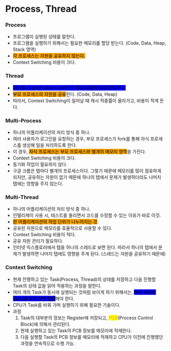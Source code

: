 # Process, Thread

### Process

* 프로그램이 실행된 상태를 말한다.
* 프로그램을 실행하기 위해서는 필요한 메모리를 할당 받는다. (Code, Data, Heap, Stack 영역)
* <mark style="background-color:orange;">각 프로세스는 자원을 공유하지 않는다.</mark>
* Context Switching 비용이 크다.



### Thread

* <mark style="background-color:blue;">하나의 프로세스 내에서 나뉘어진 하나 이상의 실행 단위이다.</mark>
* <mark style="background-color:orange;">부모 프로세스의 자원을 공유</mark>한다. (Code, Data, Heap)
* 따라서, Context Switching이 일어날 때 캐시 적중률이 올라가고, 비용이 적게 든다. 



### Multi-Process

* 하나의 어플리케이션의 처리 방식 중 하나.
* 여러 사용자가 로그인을 요청하는 경우, 부모 프로세스가 fork를 통해 자식 프로세스를 생성해 일을 처리하도록 한다. 
* 이 경우, <mark style="background-color:orange;">자식 프로세스는 부모 프로세스와 별개의 메모리 영역</mark>을 가진다.
* Context Switching 비용이 크다.
* 동기화 작업이 필요하지 않다.
* 구글 크롬은 탭마다 별개의 프로세스이다. 그렇기 때문에 메모리를 많이 점유하게 되지만, 공유하는 자원이 없기 때문에 하나의 탭에서 문제가 발생하더라도 나머지 탭에는 영향을 주지 않는다.



### Multi-Thread

* 하나의 어플리케이션의 처리 방식 중 하나.
* 인텔리제이 사용 시, 테스트를 돌리면서 코드를 수정할 수 있는 이유가 바로 이것.
* <mark style="background-color:orange;">한 어플리케이션의 작업 단위가 나누어지는 것</mark>.
* 공유된 자원으로 메모리를 효율적으로 사용할 수 있다.
* Context Switching 비용이 적다.
* 공유 자원 관리가 필요하다.
* 인터넷 익스플로러에서 탭을 하나의 스레드로 보면 된다. 따라서 하나의 탭에서 문제가 발생하면 나머지 탭에도 영향을 주게 된다. (스레드는 자원을 공유하기 때문에)



### Context Switching

* 현재 진행하고 있는 Task(Process, Thread)의 상태를 저장하고 다음 진행할 Task의 상태 값을 읽어 적용하는 과정을 말한다.
* 여러 개의 Task가 동시에 실행되는 것처럼 보이게 하기 위해서는, <mark style="background-color:blue;">빠른 속도로 Task를 바꿔 가면 실행</mark>해야 한다.
* CPU가 Task를 바꿔 가며 실행하기 위해 필요한 기술이다.
* 과정
  1. Task의 대부분의 정보는 Register에 저장되고, <mark style="color:orange;">PCB</mark>(Process Control Block)에 의해서 관리된다.
  2. 현재 실행하고 있는 Task의 PCB 정보를 메모리에 적재한다.
  3. 다음 실행할 Task의 PCB 정보를 메모리에 적재하고 CPU가 이전에 진행했던 과정을 연속적으로 수행 가능.
